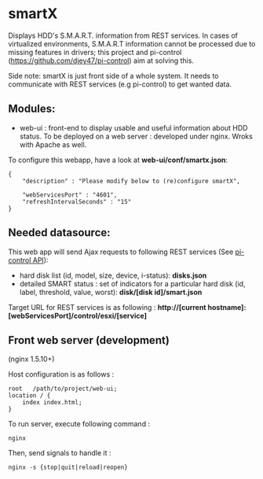 smartX
======

Displays HDD's S.M.A.R.T. information from REST services.
In cases of virtualized environments, S.M.A.R.T information cannot be processed due to missing features in drivers; this project and pi-control (https://github.com/djey47/pi-control) aim at solving this.

Side note: smartX is just front side of a whole system. It needs to communicate with REST services (e.g pi-control) to get wanted data.

Modules:
--------
- web-ui : front-end to display usable and useful information about HDD status.
To be deployed on a web server : developed under nginx. Wroks with Apache as well.

To configure this webapp, have a look at **web-ui/conf/smartx.json**:

    {
    	"description" : "Please modify below to (re)configure smartX",
    
    	"webServicesPort" : "4601",
    	"refreshIntervalSeconds" : "15"
    }

Needed datasource:
------------------
This web app will send Ajax requests to following REST services (See [pi-control API](https://github.com/djey47/pi-control/wiki/API-reference)):

- hard disk list (id, model, size, device, i-status): **disks.json**
- detailed SMART status : set of indicators for a particular hard disk (id, label, threshold, value, worst): **disk/[disk id]/smart.json**

Target URL for REST services is as following : **http://[current hostname]:[webServicesPort]/control/esxi/[service]**

Front web server (development)
------------------------------
(nginx 1.5.10+)

Host configuration is as follows :

    root   /path/to/project/web-ui;
    location / {
        index index.html;
    }

To run server, execute following command :

    nginx

Then, send signals to handle it :

    nginx -s {stop|quit|reload|reopen}
